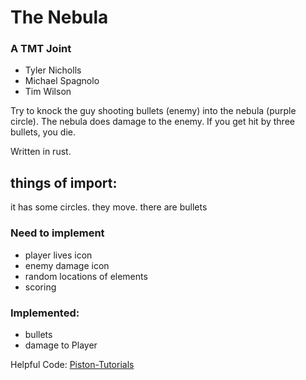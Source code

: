 # The Nebula
### A TMT Joint
* Tyler Nicholls
* Michael Spagnolo
* Tim Wilson

Try to knock the guy shooting bullets (enemy) into the nebula (purple circle).
The nebula does damage to the enemy. If you get hit by three bullets, you
die.

Written in rust.

## things of import:
it has some circles.
they move.
there are bullets

### Need to implement
* player lives icon
* enemy damage icon
* random locations of elements
* scoring

### Implemented:
* bullets
* damage to Player

Helpful Code:
[Piston-Tutorials](https://github.com/PistonDevelopers/Piston-Tutorials/tree/master/getting-started)
